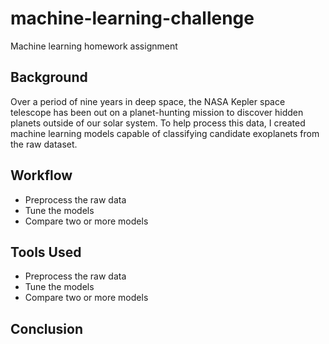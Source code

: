 # machine-learning-challenge
Machine learning homework assignment

## Background
Over a period of nine years in deep space, the NASA Kepler space telescope has been out on a planet-hunting mission to discover hidden planets outside of our solar system.
To help process this data, I created machine learning models capable of classifying candidate exoplanets from the raw dataset.

## Workflow
* Preprocess the raw data
* Tune the models
* Compare two or more models

## Tools Used
* Preprocess the raw data
* Tune the models
* Compare two or more models

## Conclusion
